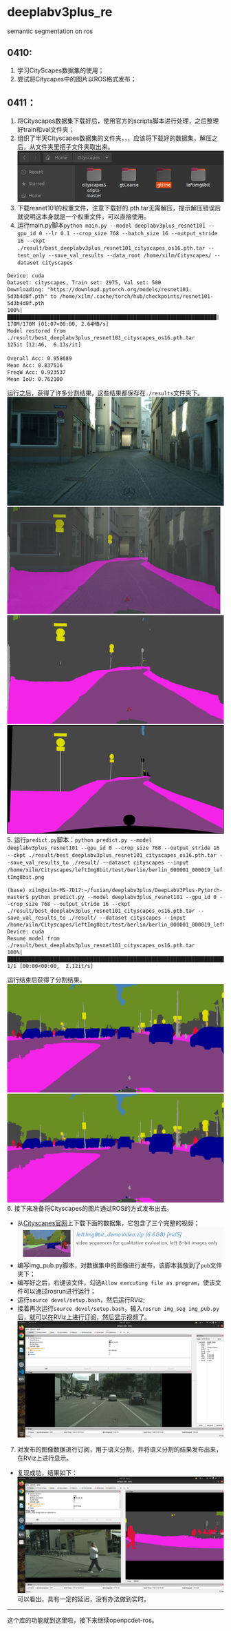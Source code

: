 # deeplabv3plus_re
semantic segmentation on ros  
## 0410:  
1. 学习CityScapes数据集的使用；  
2. 尝试将Citycapes中的图片以ROS格式发布；  
## 0411：  
1. 将Cityscapes数据集下载好后，使用官方的scripts脚本进行处理，之后整理好train和val文件夹；  
2. 组织了半天Cityscapes数据集的文件夹，，，应该将下载好的数据集，解压之后，从文件夹里把子文件夹取出来。  
![](https://github.com/XxxuLimei/deeplabv3plus_re/blob/main/pictures/WeChat%20Image_20230411185142.png)  
3. 下载resnet101的权重文件，注意下载好的.pth.tar无需解压，提示解压错误后就说明这本身就是一个权重文件，可以直接使用。  
4. 运行main.py脚本`python main.py --model deeplabv3plus_resnet101 --gpu_id 0 --lr 0.1 --crop_size 768 --batch_size 16 --output_stride 16 --ckpt ./result/best_deeplabv3plus_resnet101_cityscapes_os16.pth.tar --test_only --save_val_results --data_root /home/xilm/Cityscapes/ --dataset cityscapes`  
```
Device: cuda
Dataset: cityscapes, Train set: 2975, Val set: 500
Downloading: "https://download.pytorch.org/models/resnet101-5d3b4d8f.pth" to /home/xilm/.cache/torch/hub/checkpoints/resnet101-5d3b4d8f.pth
100%|████████████████████████████████████████████████████████████████████| 170M/170M [01:07<00:00, 2.64MB/s]
Model restored from ./result/best_deeplabv3plus_resnet101_cityscapes_os16.pth.tar
125it [12:46,  6.13s/it]

Overall Acc: 0.958689
Mean Acc: 0.837516
FreqW Acc: 0.923537
Mean IoU: 0.762100
```  
运行之后，获得了许多分割结果，这些结果都保存在`./results`文件夹下。  
![](https://github.com/XxxuLimei/deeplabv3plus_re/blob/main/pictures/7_image.png)  
![](https://github.com/XxxuLimei/deeplabv3plus_re/blob/main/pictures/7_overlay.png)  
![](https://github.com/XxxuLimei/deeplabv3plus_re/blob/main/pictures/7_pred.png)  
![](https://github.com/XxxuLimei/deeplabv3plus_re/blob/main/pictures/7_target.png)  
5. 运行`predict.py`脚本：`python predict.py --model deeplabv3plus_resnet101 --gpu_id 0 --crop_size 768 --output_stride 16 --ckpt ./result/best_deeplabv3plus_resnet101_cityscapes_os16.pth.tar --save_val_results_to ./result/ --dataset cityscapes --input /home/xilm/Cityscapes/leftImg8bit/test/berlin/berlin_000001_000019_leftImg8bit.png`  
```
(base) xilm@xilm-MS-7D17:~/fuxian/deeplabv3plus/DeepLabV3Plus-Pytorch-master$ python predict.py --model deeplabv3plus_resnet101 --gpu_id 0 --crop_size 768 --output_stride 16 --ckpt ./result/best_deeplabv3plus_resnet101_cityscapes_os16.pth.tar --save_val_results_to ./result/ --dataset cityscapes --input /home/xilm/Cityscapes/leftImg8bit/test/berlin/berlin_000001_000019_leftImg8bit.png
Device: cuda
Resume model from ./result/best_deeplabv3plus_resnet101_cityscapes_os16.pth.tar
100%|█████████████████████████████████████████████████████████████████████████| 1/1 [00:00<00:00,  2.12it/s]
```  
运行结束后获得了分割结果。  
![](https://github.com/XxxuLimei/deeplabv3plus_re/blob/main/pictures/berlin_000001_000019_leftImg8bit.png)  
![](https://github.com/XxxuLimei/deeplabv3plus_re/blob/main/pictures/berlin_000001_000019_leftImg8bit_predict.png)  
6. 接下来准备将Cityscapes的图片通过ROS的方式发布出去。  
- 从[Cityscapes官网](https://www.cityscapes-dataset.com/downloads/)上下载下面的数据集，它包含了三个完整的视频；  
![](https://github.com/XxxuLimei/deeplabv3plus_re/blob/main/pictures/WeChat%20Image_20230411200612.png)  
- 编写img_pub.py脚本，对数据集中的图像进行发布，该脚本我放到了`pub`文件夹下；  
- 编写好之后，右键该文件，勾选`Allow executing file as program`，使该文件可以通过rosrun进行运行；  
- 运行`source devel/setup.bash`，然后运行RViz;  
- 接着再次运行`source devel/setup.bash`，输入`rosrun img_seg img_pub.py`后，就可以在RViz上进行订阅，然后显示视频了。  
![](https://github.com/XxxuLimei/deeplabv3plus_re/blob/main/pictures/Screenshot%20from%202023-04-11%2020-02-54.png)  
7. 对发布的图像数据进行订阅，用于语义分割，并将语义分割的结果发布出来，在RViz上进行显示。  
- 复现成功，结果如下：  
![](https://github.com/XxxuLimei/deeplabv3plus_re/blob/main/pictures/Screenshot%20from%202023-04-11%2020-21-10.png)  
可以看出，具有一定的延迟，没有办法做到实时。  
------------------------------------------------------------  
这个库的功能就到这里啦，接下来继续openpcdet-ros。  
